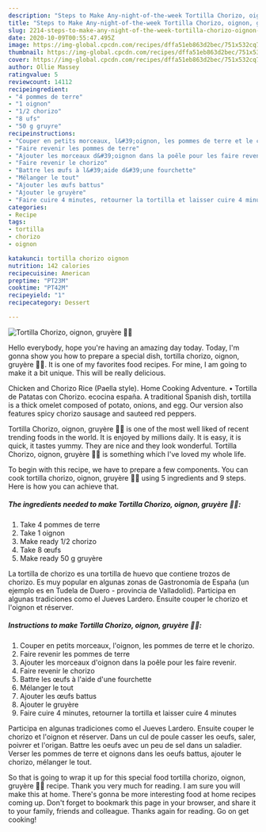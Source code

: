```yaml
---
description: "Steps to Make Any-night-of-the-week Tortilla Chorizo, oignon, gruyère 🧀🥚"
title: "Steps to Make Any-night-of-the-week Tortilla Chorizo, oignon, gruyère 🧀🥚"
slug: 2214-steps-to-make-any-night-of-the-week-tortilla-chorizo-oignon-gruyere
date: 2020-10-09T00:55:47.495Z
image: https://img-global.cpcdn.com/recipes/dffa51eb863d2bec/751x532cq70/tortilla-chorizo-oignon-gruyere-🧀🥚-photo-principale-de-la-recette.jpg
thumbnail: https://img-global.cpcdn.com/recipes/dffa51eb863d2bec/751x532cq70/tortilla-chorizo-oignon-gruyere-🧀🥚-photo-principale-de-la-recette.jpg
cover: https://img-global.cpcdn.com/recipes/dffa51eb863d2bec/751x532cq70/tortilla-chorizo-oignon-gruyere-🧀🥚-photo-principale-de-la-recette.jpg
author: Ollie Massey
ratingvalue: 5
reviewcount: 14112
recipeingredient:
- "4 pommes de terre"
- "1 oignon"
- "1/2 chorizo"
- "8 ufs"
- "50 g gruyre"
recipeinstructions:
- "Couper en petits morceaux, l&#39;oignon, les pommes de terre et le chorizo."
- "Faire revenir les pommes de terre"
- "Ajouter les morceaux d&#39;oignon dans la poêle pour les faire revenir."
- "Faire revenir le chorizo"
- "Battre les œufs à l&#39;aide d&#39;une fourchette"
- "Mélanger le tout"
- "Ajouter les œufs battus"
- "Ajouter le gruyère"
- "Faire cuire 4 minutes, retourner la tortilla et laisser cuire 4 minutes"
categories:
- Recipe
tags:
- tortilla
- chorizo
- oignon

katakunci: tortilla chorizo oignon 
nutrition: 142 calories
recipecuisine: American
preptime: "PT23M"
cooktime: "PT42M"
recipeyield: "1"
recipecategory: Dessert

---
```



![Tortilla Chorizo, oignon, gruyère 🧀🥚](https://img-global.cpcdn.com/recipes/dffa51eb863d2bec/751x532cq70/tortilla-chorizo-oignon-gruyere-🧀🥚-photo-principale-de-la-recette.jpg)

Hello everybody, hope you're having an amazing day today. Today, I'm gonna show you how to prepare a special dish, tortilla chorizo, oignon, gruyère 🧀🥚. It is one of my favorites food recipes. For mine, I am going to make it a bit unique. This will be really delicious.

Chicken and Chorizo Rice (Paella style). Home Cooking Adventure. • Tortilla de Patatas con Chorizo. ecocina españa. A traditional Spanish dish, tortilla is a thick omelet composed of potato, onions, and egg. Our version also features spicy chorizo sausage and sauteed red peppers.

Tortilla Chorizo, oignon, gruyère 🧀🥚 is one of the most well liked of recent trending foods in the world. It is enjoyed by millions daily. It is easy, it is quick, it tastes yummy. They are nice and they look wonderful. Tortilla Chorizo, oignon, gruyère 🧀🥚 is something which I've loved my whole life.


To begin with this recipe, we have to prepare a few components. You can cook tortilla chorizo, oignon, gruyère 🧀🥚 using 5 ingredients and 9 steps. Here is how you can achieve that.

<!--inarticleads1-->

##### The ingredients needed to make Tortilla Chorizo, oignon, gruyère 🧀🥚:

1. Take 4 pommes de terre
1. Take 1 oignon
1. Make ready 1/2 chorizo
1. Take 8 œufs
1. Make ready 50 g gruyère


La tortilla de chorizo es una tortilla de huevo que contiene trozos de chorizo. Es muy popular en algunas zonas de Gastronomía de España (un ejemplo es en Tudela de Duero - provincia de Valladolid). Participa en algunas tradiciones como el Jueves Lardero. Ensuite couper le chorizo et l&#39;oignon et réserver. 

<!--inarticleads2-->

##### Instructions to make Tortilla Chorizo, oignon, gruyère 🧀🥚:

1. Couper en petits morceaux, l&#39;oignon, les pommes de terre et le chorizo.
1. Faire revenir les pommes de terre
1. Ajouter les morceaux d&#39;oignon dans la poêle pour les faire revenir.
1. Faire revenir le chorizo
1. Battre les œufs à l&#39;aide d&#39;une fourchette
1. Mélanger le tout
1. Ajouter les œufs battus
1. Ajouter le gruyère
1. Faire cuire 4 minutes, retourner la tortilla et laisser cuire 4 minutes


Participa en algunas tradiciones como el Jueves Lardero. Ensuite couper le chorizo et l&#39;oignon et réserver. Dans un cul de poule casser les oeufs, saler, poivrer et l&#39;origan. Battre les oeufs avec un peu de sel dans un saladier. Verser les pommes de terre et oignons dans les oeufs battus, ajouter le chorizo, mélanger le tout. 

So that is going to wrap it up for this special food tortilla chorizo, oignon, gruyère 🧀🥚 recipe. Thank you very much for reading. I am sure you will make this at home. There's gonna be more interesting food at home recipes coming up. Don't forget to bookmark this page in your browser, and share it to your family, friends and colleague. Thanks again for reading. Go on get cooking!
